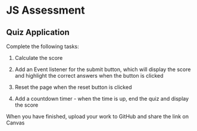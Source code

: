 # JS Assessment
## Quiz Application

Complete the following tasks:

1) Calculate the score 

2) Add an Event listener for the submit button, which will display the score and highlight the correct answers when the button is clicked

3) Reset the page when the reset button is clicked

4) Add a countdown timer - when the time is up, end the quiz and display the score

When you have finished, upload your work to GitHub and share the link on Canvas
